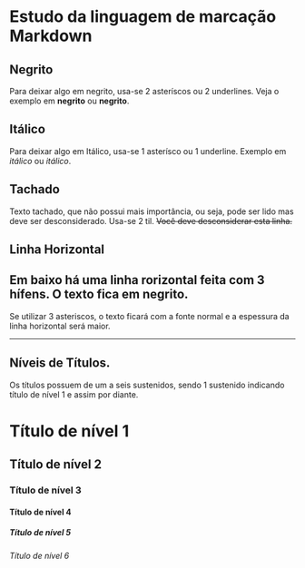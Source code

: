 # Estudo da linguagem de marcação Markdown

## Negrito
Para deixar algo em negrito, usa-se 2 asteríscos ou 2 underlines.
Veja o exemplo em **negrito** ou __negrito__.

## Itálico
Para deixar algo em Itálico, usa-se 1 asterísco ou 1 underline.
Exemplo em *itálico* ou _itálico_.

## Tachado
Texto tachado, que não possui mais importância, ou seja, pode ser lido mas deve ser desconsiderado. Usa-se 2 til. ~~Você deve desconsiderar esta linha.~~

## Linha Horizontal
Em baixo há uma linha rorizontal feita com 3 hífens. O texto fica em negrito.
---

Se utilizar 3 asteriscos, o texto ficará com a fonte normal e a espessura da linha horizontal será maior.
***

## Níveis de Títulos.
Os títulos possuem de um a seis sustenidos, sendo 1 sustenido indicando título de nível 1 e assim por diante.
# Título de nível 1
## Título de nível 2
### Título de nível 3
#### Título de nível 4
##### Título de nível 5
###### Título de nível 6
